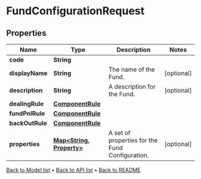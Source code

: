 

# FundConfigurationRequest


## Properties

| Name | Type | Description | Notes |
|------------ | ------------- | ------------- | -------------|
|**code** | **String** |  |  |
|**displayName** | **String** | The name of the Fund. |  [optional] |
|**description** | **String** | A description for the Fund. |  [optional] |
|**dealingRule** | [**ComponentRule**](ComponentRule.md) |  |  |
|**fundPnlRule** | [**ComponentRule**](ComponentRule.md) |  |  |
|**backOutRule** | [**ComponentRule**](ComponentRule.md) |  |  |
|**properties** | [**Map&lt;String, Property&gt;**](Property.md) | A set of properties for the Fund Configuration. |  [optional] |



[Back to Model list](../README.md#documentation-for-models) &#8226; [Back to API list](../README.md#documentation-for-api-endpoints) &#8226; [Back to README](../README.md)


